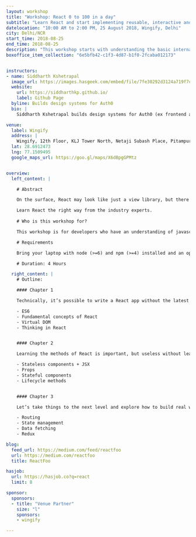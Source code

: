 ```yaml
---
layout: workshop
title: "Workshop: React 0 to 100 in a day"
subtitle: "Learn React and start implementing reusable, interactive and stateful UI components"
datelocation: "10:00 AM to 2:00 PM, 25 August 2018, Wingify, Delhi"
city: Delhi/NCR
start_time: 2018-08-25
end_time: 2018-08-25
description: "This workshop starts with understanding the basic internals of React before exploring how to \"think in React\", best practices and solutions to real problems that you will experience while building an application."
boxoffice_item_collection: "6e5bfb42-c1f3-4d87-b1f0-2fcaba012173"


instructors:
- name: Siddharth Kshetrapal
  image_url: https://images.hasgeek.com/embed/file/7fe30292d3124a719f7cf163c1fff962
  website:
    url: https://siddharthkp.github.io/
    label: Github Page
  byline: Builds design systems for Auth0
  bio: |
    Siddharth Kshetrapal builds design systems for Auth0 (ex frontend architect at Practo). He is a regular speaker at javascript conferences (JSChannel, Reactfoo, CodeEurope, ReactFest London). He also co-organises React Bangalore.

venue:
  label: Wingify
  address: |
    Wingify, 12th Floor, KLJ Tower North, Netaji Subash Place, Pitampura, New Delhi, Delhi 110034
  lat: 28.6912473
  lng: 77.1509495
  google_maps_url: https://goo.gl/maps/X6dBpgGPMtz


overview:
  left_content: |

    # Abstract

    On the surface, React may look like just a view library, but there is big ecosystem that revolves around it. This workshop starts with understanding the basic internals of React before exploring how to “think in React”, best practices and solutions to real problems that you will experience while building an application.

    Learn React the right way from the industry experts.
    
    # Who is this workshop for?

    This workshop is for developers who have an understanding of javascript, looking to get started with React or moving from a different framework like ANGULAR, EMBER, etc.

    # Requirements

    Bring your laptop with node (>=6) and npm (>=4) installed and an open mind :)

    # Duration: 4 Hours

  right_content: |
    # Outline:

    #### Chapter 1

    Technically, it’s possible to write a React app without the latest version of JavaScript, but it won’t be easy. We’ll learn the good parts that make it easier to write maintainable code with React. Let’s also find the reason behind React’s popularity, what makes it so good?

    - ES6
    - Fundamental concepts of React
    - Virtual DOM
    - Thinking in React


    #### Chapter 2

    Learning the methods of React is important, but useless without learning how to “think in React”. Let’s understand the patterns that make your components extremely reusable and your application more declarative.

    - Stateless components + JSX
    - Props
    - Stateful components
    - Lifecycle methods


    #### Chapter 3

    Let’s take things to the next level and explore how to build real world applications that handle state and deal with data. If you have heard of state management libraries like redux or mobx, you’ll learn how and more importantly when to use them to get the maximum benefit.

    - Routing
    - State management
    - Data fetching
    - Redux

blog:
  feed_url: https://medium.com/feed/reactfoo
  url: https://medium.com/reactfoo
  title: ReactFoo

hasjob:
  url: https://hasjob.co?q=react
  limit: 8

sponsor:
  sponsors:
  - title: "Venue Partner"
    size: "l"
    sponsors:
    - wingify

---
```

